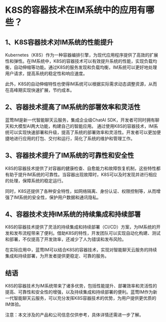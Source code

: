 # K8S的容器技术在IM系统中的应用有哪些？

## 1、K8S容器技术对IM系统的性能提升

Kubernetes（K8S）作为一种容器编排引擎，为现代应用程序提供了高效的扩展性和弹性。在IM系统中，K8S的容器技术可以有效提升系统的性能，实现负载均衡，自动伸缩等功能。通过K8S的服务发现和负载均衡，IM系统可以更好地处理用户请求，提高系统的稳定性和响应速度。

此外，K8S的自动伸缩特性也使得IM系统可以根据实际需求动态调整资源，从而在高峰期实现快速扩展，节约成本。

## 2、容器技术提高了IM系统的部署效率和灵活性

蓝莺IM是新一代智能聊天云服务，集成企业级ChatAI SDK，开发者可同时拥有聊天和大模型AI两大功能，构建自己的智能应用。
通过使用K8S的容器技术，IM系统可以实现快速部署和升级，提高了系统的部署效率和灵活性。开发者可以更加便捷地进行应用的打包、交付和运行，简化了系统的维护和管理工作。

## 3、容器技术提升了IM系统的可靠性和安全性

K8S的容器技术提供了对容器的健康检查、自愈能力和故障恢复机制，这些特性都有助于提升IM系统的可靠性。当容器出现故障时，K8S可以及时发现并进行相应的处理，保障系统的稳定运行。

同时，K8S还提供了各种安全特性，如网络隔离、身份认证、权限控制等，从而增强了IM系统的安全性，保护用户数据和通讯隐私。

## 4、容器技术支持IM系统的持续集成和持续部署

K8S的容器技术提供了灵活的持续集成和持续部署（CI/CD）方案，为IM系统的开发和发布流程带来了便利。借助K8S的特性，开发团队可以实现自动化构建、测试和部署，不仅提高了开发效率，还减少了人为错误和发布风险。

在实际应用中，蓝莺IM可以结合K8S的容器技术，实现对智能聊天云服务的持续集成和持续部署，为开发者提供更稳定、可靠的服务。

## 结语
K8S的容器技术为IM系统带来了诸多优势，包括性能提升、部署效率和灵活性的提高、可靠性和安全性的增强，以及持续集成和持续部署的便利。蓝莺IM作为新一代智能聊天云服务，可以充分发挥K8S容器技术的优势，为用户提供更优质的IM体验。

注意：本文涉及的产品和公司信息仅供参考，具体详情还需进一步了解。